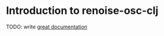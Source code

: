 # Introduction to renoise-osc-clj

TODO: write [great documentation](http://jacobian.org/writing/great-documentation/what-to-write/)
